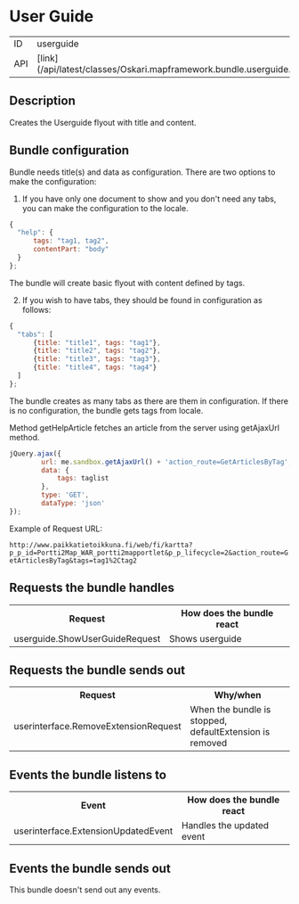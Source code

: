 # User Guide

<table class="table">
  <tr>
    <td>ID</td><td>userguide</td>
  </tr>
  <tr>
    <td>API</td><td>[link](/api/latest/classes/Oskari.mapframework.bundle.userguide.UserGuideBundleInstance.html)</td>
  </tr>
</table>

## Description

Creates the Userguide flyout with title and content. 

## Bundle configuration

Bundle needs title(s) and data as configuration. There are two options to make the configuration:

1) If you have only one document to show and you don't need any tabs, you can make the configuration to the locale. 

```javascript
{
  "help": {
      tags: "tag1, tag2",
      contentPart: "body"
  }
};
```
The bundle will create basic flyout with content defined by tags.

2) If you wish to have tabs, they should be found in configuration as follows:

```javascript
{
  "tabs": [
      {title: "title1", tags: "tag1"},
      {title: "title2", tags: "tag2"},
      {title: "title3", tags: "tag3"},
      {title: "title4", tags: "tag4"}
  ]
};
```
The bundle creates as many tabs as there are them in configuration. If there is no configuration, the bundle gets tags from locale.

Method getHelpArticle fetches an article from the server using getAjaxUrl method. 

```javascript
jQuery.ajax({
        url: me.sandbox.getAjaxUrl() + 'action_route=GetArticlesByTag',
        data: {
            tags: taglist
        },
        type: 'GET',
        dataType: 'json'
});
```
Example of Request URL:

`http://www.paikkatietoikkuna.fi/web/fi/kartta?p_p_id=Portti2Map_WAR_portti2mapportlet&p_p_lifecycle=2&action_route=GetArticlesByTag&tags=tag1%2Ctag2`


## Requests the bundle handles

<table class="table">
  <tr>
    <th>Request</th><th>How does the bundle react</th>
  </tr>
  <tr>
    <td>userguide.ShowUserGuideRequest</td><td>Shows userguide</td>
  </tr>
</table>

## Requests the bundle sends out

<table class="table">
  <tr>
    <th>Request</th><th>Why/when</th>
  </tr>
  <tr>
    <td>userinterface.RemoveExtensionRequest</td><td>When the bundle is stopped, defaultExtension is removed</td>
  </tr>
</table>

## Events the bundle listens to

<table class="table">
  <tr>
    <th>Event</th><th>How does the bundle react</th>
  </tr>
  <tr>
    <td>userinterface.ExtensionUpdatedEvent</td><td>Handles the updated event</td>
  </tr>
</table>

## Events the bundle sends out

This bundle doesn't send out any events.
